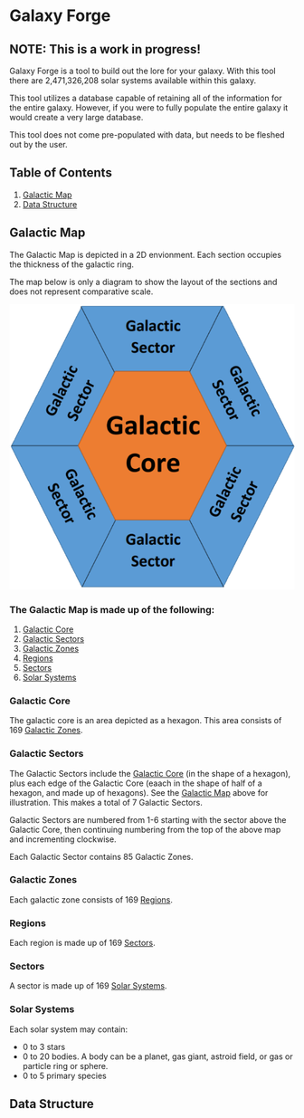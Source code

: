 # Galaxy Forge

## NOTE: This is a work in progress!

Galaxy Forge is a tool to build out the lore for your galaxy. With this tool there are 2,471,326,208 solar systems available within this galaxy. 

This tool utilizes a database capable of retaining all of the information for the entire galaxy. However, if you were to fully populate the entire galaxy it would create a very large database. 

This tool does not come pre-populated with data, but needs to be fleshed out by the user.

## Table of Contents
1. [Galactic Map](#galactic-map)
2. [Data Structure](#data-structure)

## Galactic Map

The Galactic Map is depicted in a 2D envionment. Each section occupies the thickness of the galactic ring. 

The map below is only a diagram to show the layout of the sections and does not represent comparative scale.

![Image map](/galaxyMap.png)

### The Galactic Map is made up of the following:
1. [Galactic Core](#galactic-core)
2. [Galactic Sectors](#galactic-sectors)
3. [Galactic Zones](#galactic-zones)
4. [Regions](#regions)
5. [Sectors](#sectors)
6. [Solar Systems](#solar-systems)

### Galactic Core

The galactic core is an area depicted as a hexagon. This area consists of 169 [Galactic Zones](#galactic-zones).

### Galactic Sectors

The Galactic Sectors include the [Galactic Core](#galactic-core) (in the shape of a hexagon), plus each edge of the Galactic Core (eaach in the shape of half of a hexagon, and made up of hexagons). See the [Galactic Map](#galactic-map) above for illustration. This makes a total of 7 Galactic Sectors. 

Galactic Sectors are numbered from 1-6 starting with the sector above the Galactic Core, then continuing numbering from the top of the above map and incrementing clockwise.

Each Galactic Sector contains 85 Galactic Zones.

### Galactic Zones

Each galactic zone consists of 169 [Regions](#regions).

### Regions

Each region is made up of 169 [Sectors](#sectors).

### Sectors

A sector is made up of 169 [Solar Systems](#solar-systems).

### Solar Systems

Each solar system may contain:
* 0 to 3 stars
* 0 to 20 bodies. A body can be a planet, gas giant, astroid field, or gas or particle ring or sphere.
* 0 to 5 primary species

## Data Structure
